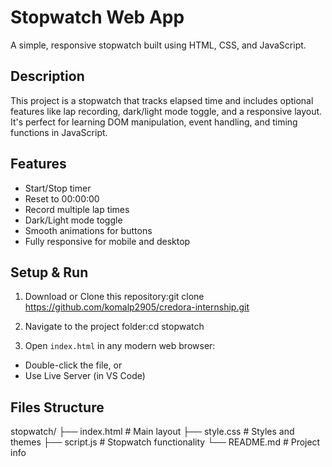 # Stopwatch Web App 

A simple, responsive stopwatch built using HTML, CSS, and JavaScript.



## Description

This project is a stopwatch that tracks elapsed time and includes optional features like lap recording, dark/light mode toggle, and a responsive layout. It's perfect for learning DOM manipulation, event handling, and timing functions in JavaScript.



## Features

- Start/Stop timer
- Reset to 00:00:00
- Record multiple lap times
- Dark/Light mode toggle
- Smooth animations for buttons
- Fully responsive for mobile and desktop



## Setup & Run

1. Download or Clone this repository:git clone https://github.com/komalp2905/credora-internship.git

2. Navigate to the project folder:cd stopwatch

3. Open `index.html` in any modern web browser:
- Double-click the file, or
- Use Live Server (in VS Code)


## Files Structure

stopwatch/
├── index.html # Main layout
├── style.css # Styles and themes
├── script.js # Stopwatch functionality
└── README.md # Project info


